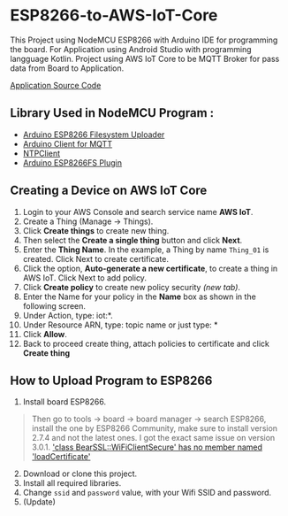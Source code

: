 # ESP8266-to-AWS-IoT-Core

This Project using NodeMCU ESP8266 with Arduino IDE for programming the board. For Application using Android Studio with programming langguage Kotlin. Project using AWS IoT Core to be MQTT Broker for pass data from Board to Application.

[Application Source Code](https://github.com/rafeyosa/Android-to-AWS-IoT-Core)

## Library Used in NodeMCU Program :
* [Arduino ESP8266 Filesystem Uploader](https://github.com/esp8266/arduino-esp8266fs-plugin)
* [Arduino Client for MQTT](https://github.com/knolleary/pubsubclient)
* [NTPClient](https://github.com/arduino-libraries/NTPClient)
* [Arduino ESP8266FS Plugin](https://github.com/esp8266/arduino-esp8266fs-plugin/releases/tag/0.5.0)

## Creating a Device on AWS IoT Core
1. Login to your AWS Console and search service name **AWS IoT**.
2. Create a Thing (Manage -> Things).
3. Click **Create things** to create new thing.
4. Then select the **Create a single thing** button and click **Next**.
5. Enter the **Thing Name**. In the example, a Thing by name `Thing_01` is created. Click Next to create certificate.
6. Click the option, **Auto-generate a new certificate**, to create a thing in AWS IoT. Click Next to add policy.
7. Click **Create policy** to  create new policy security *(new tab)*.
8. Enter the Name for your policy in the **Name** box as shown in the following screen.
9. Under Action, type: iot:*.
10. Under Resource ARN, type: topic name or just type: *
11. Click **Allow**.
12. Back to proceed create thing, attach policies to certificate and click **Create thing**

## How to Upload Program to ESP8266
1. Install board ESP8266.
> Then go to tools -> board -> board manager -> search ESP8266, install the one by ESP8266 Community, make sure to install version 2.7.4 and not the latest ones. I got the exact same issue on version 3.0.1.
> ['class BearSSL::WiFiClientSecure' has no member named 'loadCertificate'](https://stackoverflow.com/questions/67962746/class-bearsslwificlientsecure-has-no-member-named-loadcertificate)
2. Download or clone this project.
3. Install all required libraries.
4. Change `ssid` and `password` value, with your Wifi SSID and password.
5. (Update)